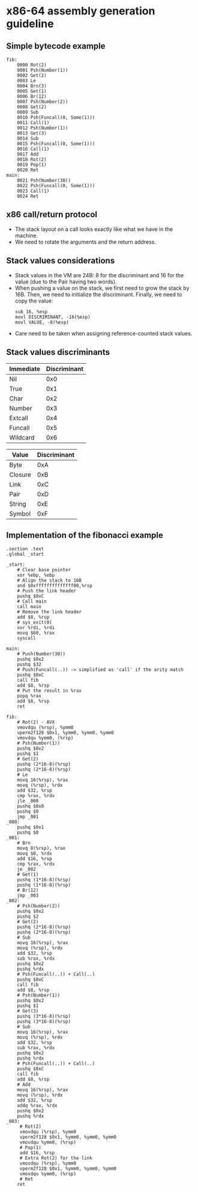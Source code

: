 # x86-64 assembly generation guideline

## Simple bytecode example
```
fib:
    0000 Rot(2)
    0001 Psh(Number(1))
    0002 Get(2)
    0003 Le
    0004 Brn(3)
    0005 Get(1)
    0006 Br(12)
    0007 Psh(Number(2))
    0008 Get(2)
    0009 Sub
    0010 Psh(Funcall(0, Some(1)))
    0011 Call(1)
    0012 Psh(Number(1))
    0013 Get(3)
    0014 Sub
    0015 Psh(Funcall(0, Some(1)))
    0016 Call(1)
    0017 Add
    0018 Rot(2)
    0019 Pop(1)
    0020 Ret
main:
    0021 Psh(Number(30))
    0022 Psh(Funcall(0, Some(1)))
    0023 Call(1)
    0024 Ret
```
## x86 call/return protocol

* The stack layout on a call looks exactly like what we have in the machine.
* We need to rotate the arguments and the return address.

## Stack values considerations

* Stack values in the VM are 24B: 8 for the discriminant and 16 for the value
  (due to the Pair having two words).
* When pushing a value on the stack, we first need to grow the stack by 16B.
  Then, we need to initialize the discriminant. Finally, we need to copy the
  value:
  ```
  sub 16, %esp
  movl DISCRIMINANT, -16(%esp)
  movl VALUE, -8(%esp)
  ```
* Care need to be taken when assigning reference-counted stack values.

## Stack values discriminants

| Immediate | Discriminant |
|-----------|--------------|
| Nil       | 0x0          |
| True      | 0x1          |
| Char      | 0x2          |
| Number    | 0x3          |
| Extcall   | 0x4          |
| Funcall   | 0x5          |
| Wildcard  | 0x6          |

| Value     | Discriminant |
|-----------|--------------|
| Byte      | 0xA          |
| Closure   | 0xB          |
| Link      | 0xC          |
| Pair      | 0xD          |
| String    | 0xE          |
| Symbol    | 0xF          |

## Implementation of the fibonacci example
```gas
.section .text
.global _start

_start:
    # Clear base pointer
    xor %ebp, %ebp
    # Align the stack to 16B
    and $0xffffffffffffff00,%rsp
    # Push the link header
    pushq $0xC
    # Call main
    call main
    # Remove the link header
    add $8, %rsp
    # sys_exit(0)
    xor %rdi, %rdi
    movq $60, %rax
    syscall

main:
    # Push(Number(30))
    pushq $0x2
    pushq $32
    # Push(Funcall(..)) -> simplified as 'call' if the arity match
    pushq $0xC
    call fib
    add $8, %rsp
    # Put the result in %rax
    popq %rax
    add $8, %rsp
    ret

fib:
    # Rot(2) - AVX
    vmovdqu (%rsp), %ymm0
    vperm2f128 $0x1, %ymm0, %ymm0, %ymm0
    vmovdqu %ymm0, (%rsp)
    # Psh(Number(1))
    pushq $0x2
    pushq $1
    # Get(2)
    pushq (2*16-8)(%rsp)
    pushq (2*16-8)(%rsp)
    # Le
    movq 16(%rsp), %rax
    movq (%rsp), %rdx
    add $32, %rsp
    cmp %rax, %rdx
    jle _000
    pushq $0x0
    pushq $0
    jmp _001
_000:
    pushq $0x1
    pushq $0
_001:
    # Brn
    movq 8(%rsp), %rax
    movq $0, %rdx
    add $16, %rsp
    cmp %rax, %rdx
    je _002
    # Get(1)
    pushq (1*16-8)(%rsp)
    pushq (1*16-8)(%rsp)
    # Br(12)
    jmp _003
_002:
    # Psh(Number(2))
    pushq $0x2
    pushq $2
    # Get(2)
    pushq (2*16-8)(%rsp)
    pushq (2*16-8)(%rsp)
    # Sub
    movq 16(%rsp), %rax
    movq (%rsp), %rdx
    add $32, %rsp
    sub %rax, %rdx
    pushq $0x2
    pushq %rdx
    # Psh(Funcall(..)) + Call(..)
    pushq $0xC
    call fib
    add $8, %rsp
    # Psh(Number(1))
    pushq $0x2
    pushq $1
    # Get(3)
    pushq (3*16-8)(%rsp)
    pushq (3*16-8)(%rsp)
    # Sub
    movq 16(%rsp), %rax
    movq (%rsp), %rdx
    add $32, %rsp
    sub %rax, %rdx
    pushq $0x2
    pushq %rdx
    # Psh(Funcall(..)) + Call(..)
    pushq $0xC
    call fib
    add $8, %rsp
    # Add
    movq 16(%rsp), %rax
    movq (%rsp), %rdx
    add $32, %rsp
    addq %rax, %rdx
    pushq $0x2
    pushq %rdx
_003:
     # Rot(2)
     vmovdqu (%rsp), %ymm0
     vperm2f128 $0x1, %ymm0, %ymm0, %ymm0
     vmovdqu %ymm0, (%rsp)
     # Pop(1)
     add $16, %rsp
     # Extra Rot(2) for the link 
     vmovdqu (%rsp), %ymm0
     vperm2f128 $0x1, %ymm0, %ymm0, %ymm0
     vmovdqu %ymm0, (%rsp)
     # Ret
    ret
```
